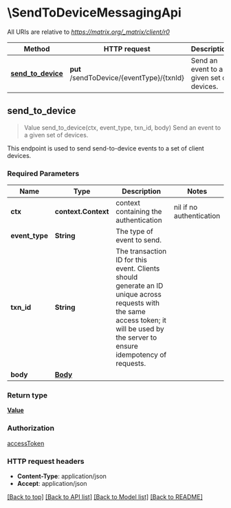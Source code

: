 # \SendToDeviceMessagingApi

All URIs are relative to *https://matrix.org/_matrix/client/r0*

Method | HTTP request | Description
------------- | ------------- | -------------
[**send_to_device**](SendToDeviceMessagingApi.md#send_to_device) | **put** /sendToDevice/{eventType}/{txnId} | Send an event to a given set of devices.



## send_to_device

> Value send_to_device(ctx, event_type, txn_id, body)
Send an event to a given set of devices.

This endpoint is used to send send-to-device events to a set of client devices.

### Required Parameters


Name | Type | Description  | Notes
------------- | ------------- | ------------- | -------------
 **ctx** | **context.Context** | context containing the authentication | nil if no authentication
  **event_type** | **String**| The type of event to send. | 
  **txn_id** | **String**| The transaction ID for this event. Clients should generate an ID unique across requests with the same access token; it will be used by the server to ensure idempotency of requests. | 
  **body** | [**Body**](Body.md)|  | 

### Return type

[**Value**](Value.md)

### Authorization

[accessToken](../README.md#accessToken)

### HTTP request headers

- **Content-Type**: application/json
- **Accept**: application/json

[[Back to top]](#) [[Back to API list]](../README.md#documentation-for-api-endpoints) [[Back to Model list]](../README.md#documentation-for-models) [[Back to README]](../README.md)

